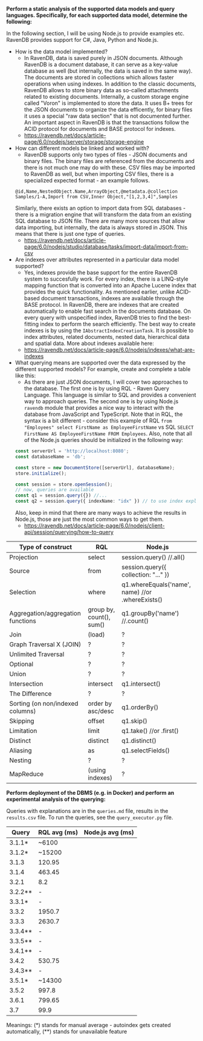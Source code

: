 **Perform a static analysis of the supported data models and query languages. Specifically, for each
supported data model, determine the following:**

In the following section, I will be using Node.js to provide examples etc. RavenDB provides support for C#, Java, Python and Node.js.

- How is the data model implemented?
  - In RavenDB, data is saved purely in JSON documents. Although RavenDB is a document database, it can serve as a key-value database as well (but internally, the data is saved in the same way). The documents are stored in collections which allows faster operations when using indexes. In addition to the classic documents, RavenDB allows to store binary data as so-called attachments related to existing documents. Internally, a custom storage engine called "Voron" is implemented to store the data. It uses B+ trees for the JSON documents to organize the data efficently, for binary files it uses a special "raw data section" that is not documented further. An important aspect in RavenDB is that the transactions follow the ACID protocol for documents and BASE protocol for indexes.
  - https://ravendb.net/docs/article-page/6.0/nodejs/server/storage/storage-engine
- How can different models be linked and worked with?
  - RavenDB supports only two types of files - JSON documents and binary files. The binary files are referenced from the documents and there is not much one may do with these. CSV files may be imported to RavenDB as well, but when importing CSV files, there is a specialized expected format - an example follows.
  ```csv
  @id,Name,NestedObject.Name,ArrayObject,@metadata.@collection
  Samples/1-A,Import from CSV,Inner Object,"[1,2,3,4]",Samples
  ```
  Similarly, there exists an option to import data from SQL databases - there is a migration engine that will transform the data from an existing SQL database to JSON file. There are many more sources that allow data importing, but internally, the data is always stored in JSON. This means that there is just one type of queries.
  - https://ravendb.net/docs/article-page/6.0/nodejs/studio/database/tasks/import-data/import-from-csv
- Are indexes over attributes represented in a particular data model supported?
  - Yes, indexes provide the base support for the entire RavenDB system to succesfully work. For every index, there is a LINQ-style mapping function that is converted into an Apache Lucene index that provides the quick functionality. As mentioned earlier, unlike ACID-based document transactions, indexes are available through the BASE protocol. In RavenDB, there are indexes that are created automatically to enable fast search in the documents database. On every query with unspecified index, RavenDB tries to find the best-fitting index to perform the search efficiently. The best way to create indexes is by using the `IAbstractIndexCreationTask`. It is possible to index attributes, related documents, nested data, hierarchical data and spatial data. More about indexes available here:
  - https://ravendb.net/docs/article-page/6.0/nodejs/indexes/what-are-indexes
- What querying means are supported over the data expressed by the different supported models? For example, create and complete a table like this:
  - As there are just JSON documents, I will cover two approaches to the database. The first one is by using RQL - Raven Query Language. This language is similar to SQL and provides a convenient way to approach queries. The second one is by using Node.js `ravendb` module that provides a nice way to interact with the database from JavaScript and TypeScript. Note that in RQL, the syntax is a bit different - consider this example of RQL `from "Employees" select FirstName as EmployeeFirstName` vs SQL `SELECT FirstName AS EmployeeFirstName FROM Employees`. Also, note that all of the Node.js queries should be initialized in the following way:
  ```ts
  const serverUrl = 'http://localhost:8080';
  const databaseName = 'db';
  
  const store = new DocumentStore([serverUrl], databaseName);
  store.initialize();

  const session = store.openSession();
  // now, queries are available
  const q1 = session.query({}) //...
  const q2 = session.query({ indexName: "idx" }) // to use index explicitly
  ```
  Also, keep in mind that there are many ways to achieve the results in Node.js, those are just the most common ways to get them.
  - https://ravendb.net/docs/article-page/6.0/nodejs/client-api/session/querying/how-to-query


| Type of construct                 | RQL                      | Node.js                                          |
| --------------------------------- | ------------------------ | ------------------------------------------------ |
| Projection                        | select                   | session.query() //.all()                         |
| Source                            | from                     | session.query({ collection: "..." })             |
| Selection                         | where                    | q1.whereEquals('name', name) //or .whereExists() |
| Aggregation/aggregation functions | group by, count(), sum() | q1.groupBy('name') //.count()                    |
| Join                              | (load)                   | ?                                                |
| Graph Traversal  X (JOIN)         | ?                        | ?                                                |
| Unlimited Traversal               | ?                        | ?                                                |
| Optional                          | ?                        | ?                                                |
| Union                             | ?                        | ?                                                |
| Intersection                      | intersect                | q1.intersect()                                   |
| The Difference                    | ?                        | ?                                                |
| Sorting (on non/indexed columns)  | order by asc/desc        | q1.orderBy()                                     |
| Skipping                          | offset                   | q1.skip()                                        |
| Limitation                        | limit                    | q1.take() //or .first()                          |
| Distinct                          | distinct                 | q1.distinct()                                    |
| Aliasing                          | as                       | q1.selectFields()                                |
| Nesting                           | ?                        | ?                                                |
| MapReduce                         | (using indexes)          | ?                                                |

**Perform deployment of the DBMS (e.g. in Docker) and perform an experimental analysis of the
querying:**

Queries with explanations are in the `queries.md` file, results in the `results.csv` file. To run the queries, see the `query_executor.py` file.

| Query   | RQL avg (ms) | Node.js avg (ms) |
| ------- | ------------ | ---------------- |
| 3.1.1*  | ~6100        |                  |
| 3.1.2*  | ~15200       |                  |
| 3.1.3   | 120.95       |                  |
| 3.1.4   | 463.45       |                  |
| 3.2.1   | 8.2          |                  |
| 3.2.2** | -            |                  |
| 3.3.1*  | -            |                  |
| 3.3.2   | 1950.7       |                  |
| 3.3.3   | 2630.7       |                  |
| 3.3.4** | -            |                  |
| 3.3.5** | -            |                  |
| 3.4.1** | -            |                  |
| 3.4.2   | 530.75       |                  |
| 3.4.3** | -            |                  |
| 3.5.1*  | ~14300       |                  |
| 3.5.2   | 997.8        |                  |
| 3.6.1   | 799.65       |                  |
| 3.7     | 99.9         |                  |

Meanings: (*) stands for manual average - autoindex gets created automatically, (**) stands for unavailable feature
